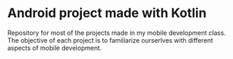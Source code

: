 # Android project made with Kotlin
Repository for most of the projects made in my mobile development class. The objective of each project is to familiarize ourserlves with different aspects of mobile development.
